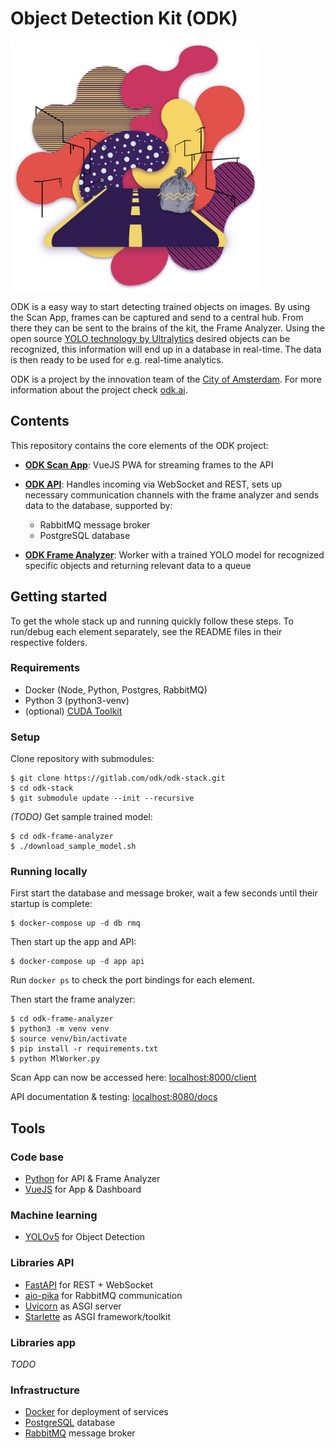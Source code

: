 # Object Detection Kit (ODK)

<img src="./images/odk-artwork-1.png" height="400">

ODK is a easy way to start detecting trained objects on images. By using the Scan App, frames can be captured and send to a central hub. From there they can be sent to the brains of the kit, the Frame Analyzer. Using the open source [YOLO technology by Ultralytics](https://github.com/ultralytics/yolov5) desired objects can be recognized, this information will end up in a database in real-time. The data is then ready to be used for e.g. real-time analytics.

ODK is a project by the innovation team of the [City of Amsterdam](https://www.amsterdam.nl/wonen-leefomgeving/innovatie/). For more information about the project check [odk.ai](https://www.odk.ai).

## Contents

This repository contains the core elements of the ODK project: 

- **[ODK Scan App](odk-app/README.md)**: VueJS PWA for streaming frames to the API

- **[ODK API](odk-api/README.md)**: Handles incoming via WebSocket and REST, sets up necessary communication channels with the frame analyzer and sends data to the database, supported by:
	- RabbitMQ message broker
	- PostgreSQL database

- **[ODK Frame Analyzer](https://gitlab.com/odk/odk-frame-analyzer)**: Worker with a trained YOLO model for recognized specific objects and returning relevant data to a queue

## Getting started

To get the whole stack up and running quickly follow these steps. To run/debug each element separately, see the README files in their respective folders.

### Requirements

- Docker (Node, Python, Postgres, RabbitMQ)
- Python 3 (python3-venv)
- (optional) [CUDA Toolkit](https://docs.nvidia.com/cuda/cuda-installation-guide-linux/)

### Setup

Clone repository with submodules:
```
$ git clone https://gitlab.com/odk/odk-stack.git
$ cd odk-stack
$ git submodule update --init --recursive
```

_(TODO)_ Get sample trained model:
```
$ cd odk-frame-analyzer
$ ./download_sample_model.sh
```

### Running locally

First start the database and message broker, wait a few seconds until their startup is complete:
```
$ docker-compose up -d db rmq
```

Then start up the app and API:
```
$ docker-compose up -d app api
```

Run `docker ps` to check the port bindings for each element.

Then start the frame analyzer:
```
$ cd odk-frame-analyzer
$ python3 -m venv venv
$ source venv/bin/activate
$ pip install -r requirements.txt
$ python MlWorker.py
```

Scan App can now be accessed here: [localhost:8000/client](http://localhost:8000/client)
 
API documentation & testing: [localhost:8080/docs](http://localhost:8080/docs)

## Tools

### Code base

- [Python](https://www.python.org/) for API & Frame Analyzer
- [VueJS](https://vuejs.org/) for App & Dashboard

### Machine learning

- [YOLOv5](https://github.com/ultralytics/yolov5/) for Object Detection

### Libraries API

- [FastAPI](https://fastapi.tiangolo.com/) for REST + WebSocket
- [aio-pika](https://aio-pika.readthedocs.io/en/latest/) for RabbitMQ communication
- [Uvicorn](https://www.uvicorn.org/) as ASGI server
- [Starlette](https://www.starlette.io/) as ASGI framework/toolkit

### Libraries app

_TODO_

### Infrastructure

- [Docker](https://www.docker.com/) for deployment of services
- [PostgreSQL](https://www.postgresql.org) database
- [RabbitMQ](https://www.rabbitmq.com/) message broker